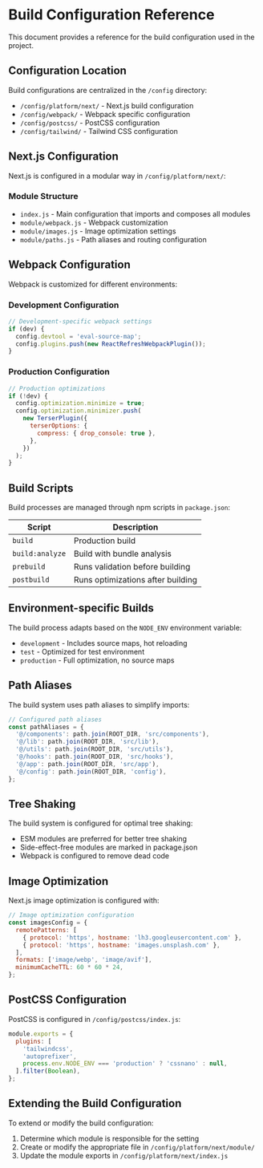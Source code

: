 # Build Configuration Reference

This document provides a reference for the build configuration used in the project.

## Configuration Location

Build configurations are centralized in the `/config` directory:

- `/config/platform/next/` - Next.js build configuration
- `/config/webpack/` - Webpack specific configuration
- `/config/postcss/` - PostCSS configuration
- `/config/tailwind/` - Tailwind CSS configuration

## Next.js Configuration

Next.js is configured in a modular way in `/config/platform/next/`:

### Module Structure

- `index.js` - Main configuration that imports and composes all modules
- `module/webpack.js` - Webpack customization
- `module/images.js` - Image optimization settings
- `module/paths.js` - Path aliases and routing configuration

## Webpack Configuration

Webpack is customized for different environments:

### Development Configuration

```javascript
// Development-specific webpack settings
if (dev) {
  config.devtool = 'eval-source-map';
  config.plugins.push(new ReactRefreshWebpackPlugin());
}
```

### Production Configuration

```javascript
// Production optimizations
if (!dev) {
  config.optimization.minimize = true;
  config.optimization.minimizer.push(
    new TerserPlugin({
      terserOptions: {
        compress: { drop_console: true },
      },
    })
  );
}
```

## Build Scripts

Build processes are managed through npm scripts in `package.json`:

| Script          | Description                       |
| --------------- | --------------------------------- |
| `build`         | Production build                  |
| `build:analyze` | Build with bundle analysis        |
| `prebuild`      | Runs validation before building   |
| `postbuild`     | Runs optimizations after building |

## Environment-specific Builds

The build process adapts based on the `NODE_ENV` environment variable:

- `development` - Includes source maps, hot reloading
- `test` - Optimized for test environment
- `production` - Full optimization, no source maps

## Path Aliases

The build system uses path aliases to simplify imports:

```javascript
// Configured path aliases
const pathAliases = {
  '@/components': path.join(ROOT_DIR, 'src/components'),
  '@/lib': path.join(ROOT_DIR, 'src/lib'),
  '@/utils': path.join(ROOT_DIR, 'src/utils'),
  '@/hooks': path.join(ROOT_DIR, 'src/hooks'),
  '@/app': path.join(ROOT_DIR, 'src/app'),
  '@/config': path.join(ROOT_DIR, 'config'),
};
```

## Tree Shaking

The build system is configured for optimal tree shaking:

- ESM modules are preferred for better tree shaking
- Side-effect-free modules are marked in package.json
- Webpack is configured to remove dead code

## Image Optimization

Next.js image optimization is configured with:

```javascript
// Image optimization configuration
const imagesConfig = {
  remotePatterns: [
    { protocol: 'https', hostname: 'lh3.googleusercontent.com' },
    { protocol: 'https', hostname: 'images.unsplash.com' },
  ],
  formats: ['image/webp', 'image/avif'],
  minimumCacheTTL: 60 * 60 * 24,
};
```

## PostCSS Configuration

PostCSS is configured in `/config/postcss/index.js`:

```javascript
module.exports = {
  plugins: [
    'tailwindcss',
    'autoprefixer',
    process.env.NODE_ENV === 'production' ? 'cssnano' : null,
  ].filter(Boolean),
};
```

## Extending the Build Configuration

To extend or modify the build configuration:

1. Determine which module is responsible for the setting
2. Create or modify the appropriate file in `/config/platform/next/module/`
3. Update the module exports in `/config/platform/next/index.js`
